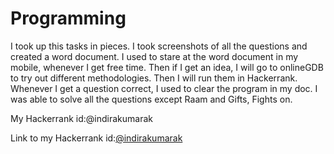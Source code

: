 # Programming

I took up this tasks in pieces. I took screenshots of all the questions and created a word document. I used to stare at the word document in my mobile, whenever I get free time. Then if I get an idea, I will go to onlineGDB to try out different methodologies. Then I will run them in Hackerrank. Whenever I get a question correct, I used to clear the program in my doc. I was able to solve all the questions except Raam and Gifts, Fights on.

My Hackerrank id:@indirakumarak

Link to my Hackerrank id:[@indirakumarak](https://www.hackerrank.com/indirakumarak?hr_r=1)



